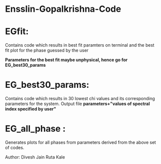 # Ensslin-Gopalkrishna-Code

# EGfit: 

Contains code which results in best fit paramters on terminal and the best fit plot for the phase guessed by the user

**Parameters for the best fit maybe unphysical, hence go for EG_best30_params**



# EG_best30_params:

Contains code which results in 30 lowest chi values and its corresponding parameters for the system. Output file **parameters+"values of spectral index specified by user"**

# EG_all_phase :

Generates plots for all phases from parameters derived from the above set of codes.

Author:
Divesh Jain
Ruta Kale
